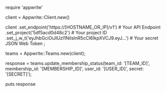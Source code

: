 require 'appwrite'

client = Appwrite::Client.new()

client
    .set_endpoint('https://[HOSTNAME_OR_IP]/v1') # Your API Endpoint
    .set_project('5df5acd0d48c2') # Your project ID
    .set_j_w_t('eyJhbGciOiJIUzI1NiIsInR5cCI6IkpXVCJ9.eyJ...') # Your secret JSON Web Token
;

teams = Appwrite::Teams.new(client);

response = teams.update_membership_status(team_id: '[TEAM_ID]', membership_id: '[MEMBERSHIP_ID]', user_id: '[USER_ID]', secret: '[SECRET]');

puts response